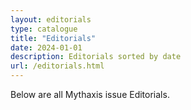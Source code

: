 ```yaml
---
layout: editorials
type: catalogue
title: "Editorials"
date: 2024-01-01
description: Editorials sorted by date
url: /editorials.html
---
```


Below are all Mythaxis issue Editorials.

